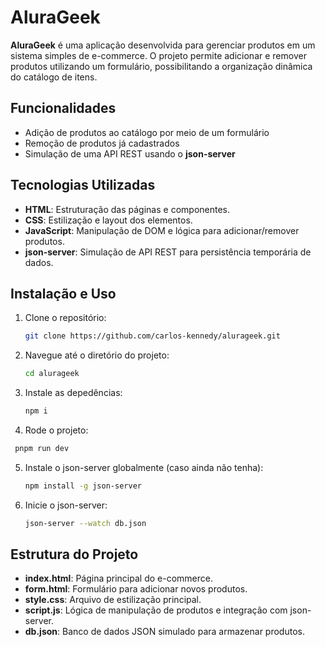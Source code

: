 
# AluraGeek

**AluraGeek** é uma aplicação desenvolvida para gerenciar produtos em um sistema simples de e-commerce. O projeto permite adicionar e remover produtos utilizando um formulário, possibilitando a organização dinâmica do catálogo de itens.

## Funcionalidades

- Adição de produtos ao catálogo por meio de um formulário
- Remoção de produtos já cadastrados
- Simulação de uma API REST usando o **json-server**

## Tecnologias Utilizadas

- **HTML**: Estruturação das páginas e componentes.
- **CSS**: Estilização e layout dos elementos.
- **JavaScript**: Manipulação de DOM e lógica para adicionar/remover produtos.
- **json-server**: Simulação de API REST para persistência temporária de dados.

## Instalação e Uso

1. Clone o repositório:
   ```bash
   git clone https://github.com/carlos-kennedy/alurageek.git
   ```

2. Navegue até o diretório do projeto:
   ```bash
   cd alurageek
   ```

3. Instale as depedências:
   ```bash
   npm i
   ```

4. Rode o projeto:
  ```bash
   pnpm run dev
  ```

5. Instale o json-server globalmente (caso ainda não tenha):
   ```bash
   npm install -g json-server
   ```

4. Inicie o json-server:
   ```bash
   json-server --watch db.json
   ```

## Estrutura do Projeto

- **index.html**: Página principal do e-commerce.
- **form.html**: Formulário para adicionar novos produtos.
- **style.css**: Arquivo de estilização principal.
- **script.js**: Lógica de manipulação de produtos e integração com json-server.
- **db.json**: Banco de dados JSON simulado para armazenar produtos.
